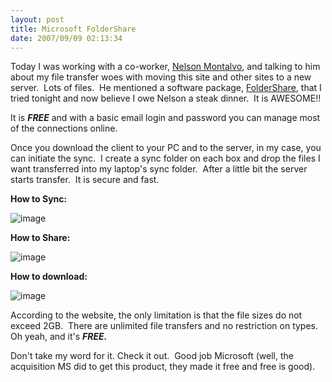 ```yaml
---
layout: post
title: Microsoft FolderShare
date: 2007/09/09 02:13:34
---
```



Today I was working with a co-worker, [Nelson Montalvo](http://codemonkey.nmonta.com/), and talking to him about my file transfer woes with moving this site and other sites to a new server.  Lots of files.  He mentioned a software package, [FolderShare](https://www.foldershare.com/), that I tried tonight and now believe I owe Nelson a steak dinner.  It is AWESOME!!

It is **_FREE_** and with a basic email login and password you can manage most of the connections online.

Once you download the client to your PC and to the server, in my case, you can initiate the sync.  I create a sync folder on each box and drop the files I want transferred into my laptop's sync folder.  After a little bit the server starts transfer.  It is secure and fast.

**How to Sync:**

![image](jasonmeridth/files/2011/03MicrosoftFolderShare_13D51/image_thumb.png)

**How to Share:**

![image](jasonmeridth/files/2011/03MicrosoftFolderShare_13D51/image_thumb_1.png)

**How to download:**

![image](jasonmeridth/files/2011/03MicrosoftFolderShare_13D51/image_thumb_2.png)

According to the website, the only limitation is that the file sizes do not exceed 2GB.  There are unlimited file transfers and no restriction on types.  Oh yeah, and it's **_FREE._**

Don't take my word for it. Check it out.  Good job Microsoft (well, the acquisition MS did to get this product, they made it free and free is good).